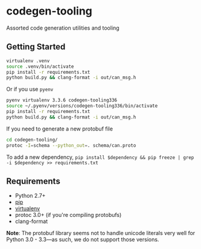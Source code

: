 # codegen-tooling
Assorted code generation utilities and tooling

## Getting Started
```bash
virtualenv .venv
source .venv/bin/activate
pip install -r requirements.txt
python build.py && clang-format -i out/can_msg.h
```

Or if you use ``pyenv``

```bash
pyenv virtualenv 3.3.6 codegen-tooling336
source ~/.pyenv/versions/codegen-tooling336/bin/activate
pip install -r requirements.txt
python build.py && clang-format -i out/can_msg.h
```

If you need to generate a new protobuf file

```bash
cd codegen-tooling/
protoc -I=schema --python_out=. schema/can.proto
```

To add a new dependency, ``pip install $dependency && pip freeze | grep -i $dependency >> requirements.txt``

## Requirements
* Python 2.7+
* [pip](https://pip.pypa.io/en/stable/installing/)
* [virtualenv](https://virtualenv.pypa.io/en/stable/installation/)
* protoc 3.0+ (if you're compiling protobufs)
* clang-format

**Note**: The protobuf library seems not to handle unicode literals very well for Python 3.0 - 3.3&mdash;as such, we do not support those versions.
